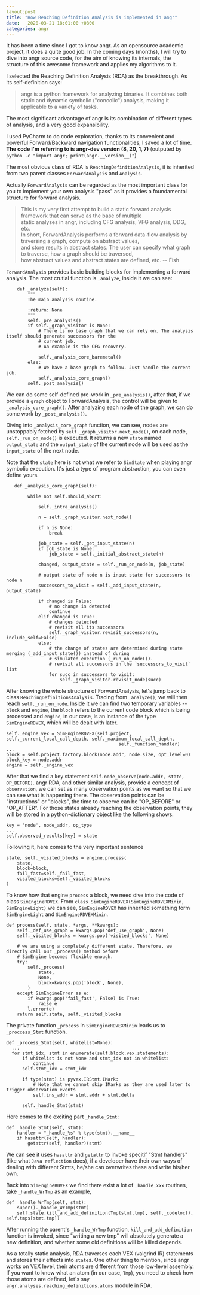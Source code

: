 ```yaml
---
layout:post
title: "How Reaching Definition Analysis is implemented in angr"
date:	2020-03-21 18:01:00 +0800
categories: angr
---
```


It has been a time since I got to know angr. As an opensource academic project, it does a quite good job. In the coming days (months), I will try to dive into angr source code, for the aim of knowing its internals, the structure of this awesome framework and applies my algorithms to it.

I selected the Reaching Definition Analysis (RDA) as the breakthrough.  As its self-definition says: 
> angr is a python framework for analyzing binaries. It combines both static and dynamic symbolic ("concolic") analysis, making it applicable to a variety of tasks. 

The most significant advantage of angr is its combination of different types of analysis, and a very good expansibility.

I used PyCharm to do code exploration, thanks to its convenient and powerful Forward/Backward navigation functionalities, I saved a lot of time. **The code I'm referring to is angr-dev version (8, 20, 1, 7)** (outputed by `python -c "import angr; print(angr.__version__)"`)


The most obvious class of RDA is `ReachingDefinitionAnalysis`, it is inherited from two parent classes `ForwardAnalysis` and `Analysis`. 

Actually `ForwardAnalysis` can be regarded as the most important class for you to implement your own analysis "pass" as it provides a foundamental structure for forward analysis.

> This is my very first attempt to build a static forward analysis framework that can serve as the base of multiple  
static analyses in angr, including CFG analysis, VFG analysis, DDG, etc.  
In short, ForwardAnalysis performs a forward data-flow analysis by traversing a graph, compute on abstract values,  
and store results in abstract states. The user can specify what graph to traverse, how a graph should be traversed,  
how abstract values and abstract states are defined, etc.
-- Fish

`ForwardAnalysis` provides basic building blocks for implementing a forward analysis. The most crutial function is `_analyze`, inside it we can see:

```
    def _analyze(self):
        """
        The main analysis routine.

        :return: None
        """
        self._pre_analysis()
        if self._graph_visitor is None:
            # There is no base graph that we can rely on. The analysis itself should generate successors for the
            # current job.
            # An example is the CFG recovery.

            self._analysis_core_baremetal()
        else:
            # We have a base graph to follow. Just handle the current job.
            self._analysis_core_graph()
        self._post_analysis()
```
We can do some self-defined pre-work in `_pre_analysis()`, after that, if we provide a `graph` object to ForwardAnalysis, the control will be given to `_analysis_core_graph()`. After analyzing each node of the graph, we can do some work by `_post_analysis()`.

Diving into `_analysis_core_graph` function, we can see, nodes are unstoppably fetched by `self._graph_visitor.next_node()`, on each node, `self._run_on_node()` is executed. It returns a new `state` named `output_state` and the `output_state` of the current node will be used as the `input_state` of the next node. 

Note that the `state` here is not what we refer to `SimState` when playing angr symbolic execution. It's just a type of program abstraction, you can even define yours.
```
   def _analysis_core_graph(self):

        while not self.should_abort:

            self._intra_analysis()

            n = self._graph_visitor.next_node()

            if n is None:
                break

            job_state = self._get_input_state(n)
            if job_state is None:
                job_state = self._initial_abstract_state(n)

            changed, output_state = self._run_on_node(n, job_state)

            # output state of node n is input state for successors to node n
            successors_to_visit = self._add_input_state(n, output_state)

            if changed is False:
                # no change is detected
                continue
            elif changed is True:
                # changes detected
                # revisit all its successors
                self._graph_visitor.revisit_successors(n, include_self=False)
            else:
                # the change of states are determined during state merging (_add_input_state()) instead of during
                # simulated execution (_run_on_node()).
                # revisit all successors in the `successors_to_visit` list
                for succ in successors_to_visit:
                    self._graph_visitor.revisit_node(succ)
```

After knowing the whole structure of ForwardAnalysis, let's jump back to class `ReachingDefinitionsAnalysis`. Tracing from `_analyze()`, we will then reach `self._run_on_node`. Inside it we can find two temporary variables -- `block` and `engine`, the `block` refers to the current code block which is being processed and `engine`, in our case, is an instance of the type `SimEngineRDVEX`, which will be dealt with later.
```
self._engine_vex = SimEngineRDVEX(self.project, self._current_local_call_depth, self._maximum_local_call_depth,
                                          self._function_handler)
...
block = self.project.factory.block(node.addr, node.size, opt_level=0)
block_key = node.addr
engine = self._engine_vex
```
After that we find a key statement `self.node_observe(node.addr, state, OP_BEFORE)`. angr RDA, and other similar analysis, provide a concept of `observation`, we can set as many observation points as we want so that we can see what is happening there. The observation points can be "instructions" or "blocks", the time to observe can be "OP_BEFORE" or "OP_AFTER". For those states already reaching the observation points, they will be stored in a python-dictionary object like the following shows:

```
key = 'node', node_addr, op_type
...
self.observed_results[key] = state
```
Following it, here comes to the very important sentence
```
state, self._visited_blocks = engine.process(
    state,
    block=block,
    fail_fast=self._fail_fast,
    visited_blocks=self._visited_blocks
)
```
To know how that engine `process` a block, we need dive into the code of class `SimEngineRDVEX`.
From `class SimEngineRDVEX(SimEngineRDVEXMinin, SimEngineLight)` we can see, `SimEngineRDVEX` has inherited something form `SimEngineLight` and `SimEngineRDVEXMinin`.

```
def process(self, state, *args, **kwargs):
    self._def_use_graph = kwargs.pop('def_use_graph', None)
    self._visited_blocks = kwargs.pop('visited_blocks', None)

    # we are using a completely different state. Therefore, we directly call our _process() method before
    # SimEngine becomes flexible enough.
    try:
        self._process(
            state,
            None,
            block=kwargs.pop('block', None),
        )
    except SimEngineError as e:
        if kwargs.pop('fail_fast', False) is True:
            raise e
        l.error(e)
    return self.state, self._visited_blocks
```
The private function `_process` in `SimEngineRDVEXMinin` leads us to `_proccess_Stmt` function.

```
def _process_Stmt(self, whitelist=None):
  ...
  for stmt_idx, stmt in enumerate(self.block.vex.statements):
      if whitelist is not None and stmt_idx not in whitelist:
          continue
      self.stmt_idx = stmt_idx

      if type(stmt) is pyvex.IRStmt.IMark:
          # Note that we cannot skip IMarks as they are used later to trigger observation events
          self.ins_addr = stmt.addr + stmt.delta

      self._handle_Stmt(stmt)
```
Here comes to the exciting part `_handle_Stmt`:
```
def _handle_Stmt(self, stmt):
    handler = "_handle_%s" % type(stmt).__name__
    if hasattr(self, handler):
        getattr(self, handler)(stmt)
```
We can see it uses `hasattr` and `getattr` to invoke specitif "Stmt handlers" (like what `Java reflection` does), if a developer have their own ways of dealing with different Stmts, he/she can overwrites these and write his/her own.

Back into `SimEngineRDVEX` we find there exist a lot of `_handle_xxx` routines, take `_handle_WrTmp` as an example,

```
def _handle_WrTmp(self, stmt):
    super()._handle_WrTmp(stmt)
    self.state.kill_and_add_definition(Tmp(stmt.tmp), self._codeloc(), self.tmps[stmt.tmp])
```
After running the parent's `_handle_WrTmp` function, `kill_and_add_definition` function is invoked, since "writing a new tmp" will absolutely generate a new definition, and whether some old definitions will be killed depends.

As a totally static analysis, RDA traverses each VEX (valgrind IR) statements and stores their effects into `state`s. One other thing to mention, since angr works on VEX level, their atoms are different from those low-level assembly. If you want to know what an atom (in our case, `Tmp`), you need to check how those atoms are defined, let's say `angr.analyses.reaching_definitions.atoms` module in RDA.


